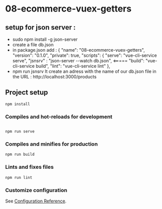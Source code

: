 # 08-ecommerce-vuex-getters

## setup for json server :
 - sudo npm install -g json-server
 - create a file db.json
 - in package.json add : 
       {
        "name": "08-ecommerce-vuex-getters",
        "version": "0.1.0",
        "private": true,
        "scripts": {
          "serve": "vue-cli-service serve",
          "jsnsrv" : "json-server --watch db.json",  <=====
          "build": "vue-cli-service build",
          "lint": "vue-cli-service lint"
        },
  - npm run jsnsrv 
      It create an adress with the name of our db.json file in the URL :  http://localhost:3000/products

## Project setup
```
npm install
```

### Compiles and hot-reloads for development
```

npm run serve
```

### Compiles and minifies for production
```
npm run build
```

### Lints and fixes files
```
npm run lint
```

### Customize configuration
See [Configuration Reference](https://cli.vuejs.org/config/).
